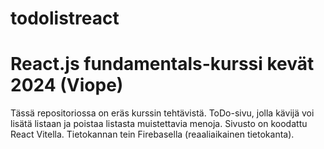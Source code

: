 # todolistreact

# React.js fundamentals-kurssi kevät 2024 (Viope)

Tässä repositoriossa on eräs kurssin tehtävistä. ToDo-sivu, jolla kävijä voi lisätä listaan ja poistaa listasta muistettavia menoja. Sivusto on koodattu React Vitella. Tietokannan tein Firebasella (reaaliaikainen tietokanta).  

